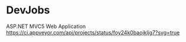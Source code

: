 # DevJobs
ASP.NET MVC5 Web Application
https://ci.appveyor.com/api/projects/status/foy24k0baojkljg7?svg=true

